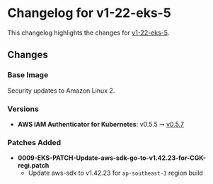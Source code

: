 # Changelog for v1-22-eks-5

This changelog highlights the changes for [v1-22-eks-5](https://github.com/aws/eks-distro/tree/v1-22-eks-5).

## Changes

### Base Image

Security updates to Amazon Linux 2.

### Versions

* **AWS IAM Authenticator for Kubernetes**: v0.5.5 ➞
  [v0.5.7](https://github.com/kubernetes-sigs/aws-iam-authenticator/releases/tag/v0.5.7)

### Patches Added

* **0009-EKS-PATCH-Update-aws-sdk-go-to-v1.42.23-for-CGK-regi.patch**
  * Update aws-sdk to v1.42.23 for `ap-southeast-3` region build
